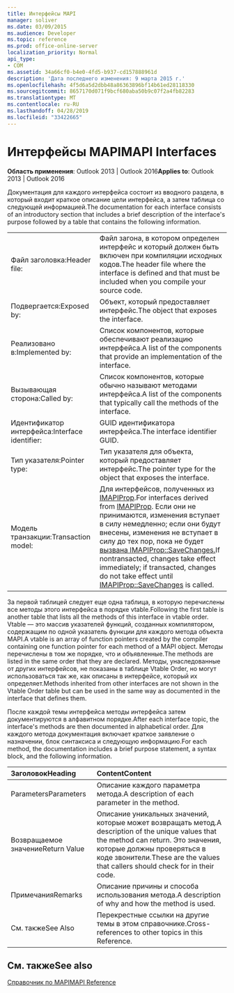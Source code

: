 ```yaml
---
title: Интерфейсы MAPI
manager: soliver
ms.date: 03/09/2015
ms.audience: Developer
ms.topic: reference
ms.prod: office-online-server
localization_priority: Normal
api_type:
- COM
ms.assetid: 34a66cf0-b4e0-4fd5-b937-cd157888961d
description: 'Дата последнего изменения: 9 марта 2015 г.'
ms.openlocfilehash: 4f5d6a5d2dbb48a86363896bf14b61ed28118330
ms.sourcegitcommit: 8657170d071f9bcf680aba50b9c07f2a4fb82283
ms.translationtype: MT
ms.contentlocale: ru-RU
ms.lasthandoff: 04/28/2019
ms.locfileid: "33422665"
---
```

# <a name="mapi-interfaces"></a><span data-ttu-id="ec3dd-103">Интерфейсы MAPI</span><span class="sxs-lookup"><span data-stu-id="ec3dd-103">MAPI Interfaces</span></span>

  
  
<span data-ttu-id="ec3dd-104">**Область применения**: Outlook 2013 | Outlook 2016</span><span class="sxs-lookup"><span data-stu-id="ec3dd-104">**Applies to**: Outlook 2013 | Outlook 2016</span></span> 
  
<span data-ttu-id="ec3dd-105">Документация для каждого интерфейса состоит из вводного раздела, в который входит краткое описание цели интерфейса, а затем таблица со следующей информацией.</span><span class="sxs-lookup"><span data-stu-id="ec3dd-105">The documentation for each interface consists of an introductory section that includes a brief description of the interface's purpose followed by a table that contains the following information.</span></span>
  
|||
|:-----|:-----|
|<span data-ttu-id="ec3dd-106">Файл заголовка:</span><span class="sxs-lookup"><span data-stu-id="ec3dd-106">Header file:</span></span>  <br/> |<span data-ttu-id="ec3dd-107">Файл загона, в котором определен интерфейс и который должен быть включен при компиляции исходных кодов.</span><span class="sxs-lookup"><span data-stu-id="ec3dd-107">The header file where the interface is defined and that must be included when you compile your source code.</span></span>  <br/> |
|<span data-ttu-id="ec3dd-108">Подвергается:</span><span class="sxs-lookup"><span data-stu-id="ec3dd-108">Exposed by:</span></span>  <br/> |<span data-ttu-id="ec3dd-109">Объект, который предоставляет интерфейс.</span><span class="sxs-lookup"><span data-stu-id="ec3dd-109">The object that exposes the interface.</span></span>  <br/> |
|<span data-ttu-id="ec3dd-110">Реализовано в:</span><span class="sxs-lookup"><span data-stu-id="ec3dd-110">Implemented by:</span></span>  <br/> |<span data-ttu-id="ec3dd-111">Список компонентов, которые обеспечивают реализацию интерфейса.</span><span class="sxs-lookup"><span data-stu-id="ec3dd-111">A list of the components that provide an implementation of the interface.</span></span>  <br/> |
|<span data-ttu-id="ec3dd-112">Вызывающая сторона:</span><span class="sxs-lookup"><span data-stu-id="ec3dd-112">Called by:</span></span>  <br/> |<span data-ttu-id="ec3dd-113">Список компонентов, которые обычно называют методами интерфейса.</span><span class="sxs-lookup"><span data-stu-id="ec3dd-113">A list of the components that typically call the methods of the interface.</span></span>  <br/> |
|<span data-ttu-id="ec3dd-114">Идентификатор интерфейса:</span><span class="sxs-lookup"><span data-stu-id="ec3dd-114">Interface identifier:</span></span>  <br/> |<span data-ttu-id="ec3dd-115">GUID идентификатора интерфейса.</span><span class="sxs-lookup"><span data-stu-id="ec3dd-115">The interface identifier GUID.</span></span>  <br/> |
|<span data-ttu-id="ec3dd-116">Тип указателя:</span><span class="sxs-lookup"><span data-stu-id="ec3dd-116">Pointer type:</span></span>  <br/> |<span data-ttu-id="ec3dd-117">Тип указателя для объекта, который предоставляет интерфейс.</span><span class="sxs-lookup"><span data-stu-id="ec3dd-117">The pointer type for the object that exposes the interface.</span></span>  <br/> |
|<span data-ttu-id="ec3dd-118">Модель транзакции:</span><span class="sxs-lookup"><span data-stu-id="ec3dd-118">Transaction model:</span></span>  <br/> |<span data-ttu-id="ec3dd-119">Для интерфейсов, полученных из [IMAPIProp](imapipropiunknown.md).</span><span class="sxs-lookup"><span data-stu-id="ec3dd-119">For interfaces derived from [IMAPIProp](imapipropiunknown.md).</span></span> <span data-ttu-id="ec3dd-120">Если они не принимаются, изменения вступает в силу немедленно; если они будут внесены, изменения не вступает в силу до тех пор, пока не будет [вызвана IMAPIProp::SaveChanges.](imapiprop-savechanges.md)</span><span class="sxs-lookup"><span data-stu-id="ec3dd-120">If nontransacted, changes take effect immediately; if transacted, changes do not take effect until [IMAPIProp::SaveChanges](imapiprop-savechanges.md) is called.</span></span>  <br/> |
   
<span data-ttu-id="ec3dd-121">За первой таблицей следует еще одна таблица, в которую перечислены все методы этого интерфейса в порядке vtable.</span><span class="sxs-lookup"><span data-stu-id="ec3dd-121">Following the first table is another table that lists all the methods of this interface in vtable order.</span></span> <span data-ttu-id="ec3dd-122">Vtable — это массив указателей функций, созданных компилятором, содержащим по одной указатель функции для каждого метода объекта MAPI.</span><span class="sxs-lookup"><span data-stu-id="ec3dd-122">A vtable is an array of function pointers created by the compiler containing one function pointer for each method of a MAPI object.</span></span> <span data-ttu-id="ec3dd-123">Методы перечислены в том же порядке, что и объявленные.</span><span class="sxs-lookup"><span data-stu-id="ec3dd-123">The methods are listed in the same order that they are declared.</span></span> <span data-ttu-id="ec3dd-124">Методы, унаследованные от других интерфейсов, не показаны в таблице Vtable Order, но могут использоваться так же, как описаны в интерфейсе, который их определяет.</span><span class="sxs-lookup"><span data-stu-id="ec3dd-124">Methods inherited from other interfaces are not shown in the Vtable Order table but can be used in the same way as documented in the interface that defines them.</span></span>
  
<span data-ttu-id="ec3dd-125">После каждой темы интерфейса методы интерфейса затем документируются в алфавитном порядке.</span><span class="sxs-lookup"><span data-stu-id="ec3dd-125">After each interface topic, the interface's methods are then documented in alphabetical order.</span></span> <span data-ttu-id="ec3dd-126">Для каждого метода документация включает краткое заявление о назначении, блок синтаксиса и следующую информацию.</span><span class="sxs-lookup"><span data-stu-id="ec3dd-126">For each method, the documentation includes a brief purpose statement, a syntax block, and the following information.</span></span>
  
|<span data-ttu-id="ec3dd-127">**Заголовок**</span><span class="sxs-lookup"><span data-stu-id="ec3dd-127">**Heading**</span></span>|<span data-ttu-id="ec3dd-128">**Content**</span><span class="sxs-lookup"><span data-stu-id="ec3dd-128">**Content**</span></span>|
|:-----|:-----|
|<span data-ttu-id="ec3dd-129">Parameters</span><span class="sxs-lookup"><span data-stu-id="ec3dd-129">Parameters</span></span>  <br/> |<span data-ttu-id="ec3dd-130">Описание каждого параметра метода.</span><span class="sxs-lookup"><span data-stu-id="ec3dd-130">A description of each parameter in the method.</span></span>  <br/> |
|<span data-ttu-id="ec3dd-131">Возвращаемое значение</span><span class="sxs-lookup"><span data-stu-id="ec3dd-131">Return Value</span></span>  <br/> |<span data-ttu-id="ec3dd-132">Описание уникальных значений, которые может возвращать метод.</span><span class="sxs-lookup"><span data-stu-id="ec3dd-132">A description of the unique values that the method can return.</span></span> <span data-ttu-id="ec3dd-133">Это значения, которые должны проверяться в коде звонители.</span><span class="sxs-lookup"><span data-stu-id="ec3dd-133">These are the values that callers should check for in their code.</span></span>  <br/> |
|<span data-ttu-id="ec3dd-134">Примечания</span><span class="sxs-lookup"><span data-stu-id="ec3dd-134">Remarks</span></span>  <br/> |<span data-ttu-id="ec3dd-135">Описание причины и способа использования метода.</span><span class="sxs-lookup"><span data-stu-id="ec3dd-135">A description of why and how the method is used.</span></span>  <br/> |
|<span data-ttu-id="ec3dd-136">См. также</span><span class="sxs-lookup"><span data-stu-id="ec3dd-136">See Also</span></span>  <br/> |<span data-ttu-id="ec3dd-137">Перекрестные ссылки на другие темы в этом справочнике.</span><span class="sxs-lookup"><span data-stu-id="ec3dd-137">Cross-references to other topics in this Reference.</span></span>  <br/> |
   
## <a name="see-also"></a><span data-ttu-id="ec3dd-138">См. также</span><span class="sxs-lookup"><span data-stu-id="ec3dd-138">See also</span></span>



[<span data-ttu-id="ec3dd-139">Справочник по MAPI</span><span class="sxs-lookup"><span data-stu-id="ec3dd-139">MAPI Reference</span></span>](mapi-reference.md)

